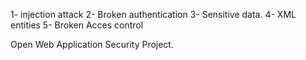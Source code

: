 1- injection attack
2- Broken authentication
3- Sensitive data.
4- XML entities
5- Broken Acces control

Open Web Application Security Project.
